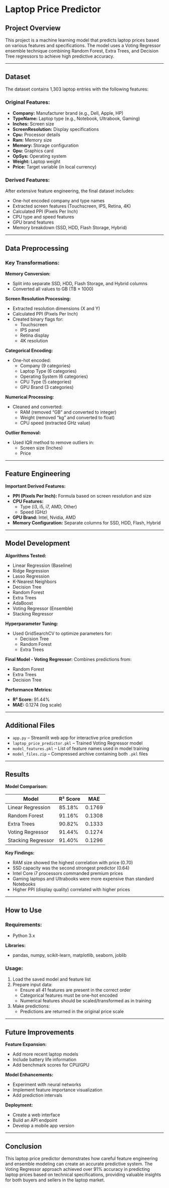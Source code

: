 # Laptop Price Predictor

## Project Overview
This project is a machine learning model that predicts laptop prices based on various features and specifications. The model uses a Voting Regressor ensemble technique combining Random Forest, Extra Trees, and Decision Tree regressors to achieve high predictive accuracy.

---

## Dataset
The dataset contains 1,303 laptop entries with the following features:

### Original Features:
- **Company:** Manufacturer brand (e.g., Dell, Apple, HP)  
- **TypeName:** Laptop type (e.g., Notebook, Ultrabook, Gaming)  
- **Inches:** Screen size  
- **ScreenResolution:** Display specifications  
- **Cpu:** Processor details  
- **Ram:** Memory size  
- **Memory:** Storage configuration  
- **Gpu:** Graphics card  
- **OpSys:** Operating system  
- **Weight:** Laptop weight  
- **Price:** Target variable (in local currency)  

### Derived Features:
After extensive feature engineering, the final dataset includes:
- One-hot encoded company and type names  
- Extracted screen features (Touchscreen, IPS, Retina, 4K)  
- Calculated PPI (Pixels Per Inch)  
- CPU type and speed features  
- GPU brand features  
- Memory breakdown (SSD, HDD, Flash Storage, Hybrid)  

---

## Data Preprocessing

### Key Transformations:
**Memory Conversion:**
- Split into separate SSD, HDD, Flash Storage, and Hybrid columns  
- Converted all values to GB (TB × 1000)  

**Screen Resolution Processing:**
- Extracted resolution dimensions (X and Y)  
- Calculated PPI (Pixels Per Inch)  
- Created binary flags for:
  - Touchscreen  
  - IPS panel  
  - Retina display  
  - 4K resolution  

**Categorical Encoding:**
- One-hot encoded:
  - Company (9 categories)  
  - Laptop Type (6 categories)  
  - Operating System (6 categories)  
  - CPU Type (5 categories)  
  - GPU Brand (3 categories)  

**Numerical Processing:**
- Cleaned and converted:
  - RAM (removed “GB” and converted to integer)  
  - Weight (removed “kg” and converted to float)  
  - CPU speed (extracted GHz value)  

**Outlier Removal:**
- Used IQR method to remove outliers in:
  - Screen size (Inches)  
  - Price  

---

## Feature Engineering

**Important Derived Features:**
- **PPI (Pixels Per Inch):** Formula based on screen resolution and size  
- **CPU Features:**  
  - Type (i3, i5, i7, AMD, Other)  
  - Speed (GHz)  
- **GPU Brand:** Intel, Nvidia, AMD  
- **Memory Configuration:** Separate columns for SSD, HDD, Flash, Hybrid  

---

## Model Development

**Algorithms Tested:**
- Linear Regression (Baseline)  
- Ridge Regression  
- Lasso Regression  
- K-Nearest Neighbors  
- Decision Tree  
- Random Forest  
- Extra Trees  
- AdaBoost  
- Voting Regressor (Ensemble)  
- Stacking Regressor  

**Hyperparameter Tuning:**
- Used GridSearchCV to optimize parameters for:
  - Decision Tree  
  - Random Forest  
  - Extra Trees  

**Final Model - Voting Regressor:**
Combines predictions from:
- Random Forest  
- Extra Trees  
- Decision Tree  

**Performance Metrics:**
- **R² Score:** 91.44%  
- **MAE:** 0.1274 (log scale)  

---

## Additional Files

- `app.py` – Streamlit web app for interactive price prediction  
- `laptop_price_predictor.pkl` – Trained Voting Regressor model  
- `model_features.pkl` – List of feature names used in model training  
- `model_files.zip` – Compressed archive containing both `.pkl` files 

---

## Results

**Model Comparison:**

| Model              | R² Score | MAE     |
|--------------------|----------|---------|
| Linear Regression  | 85.18%   | 0.1769  |
| Random Forest      | 91.16%   | 0.1308  |
| Extra Trees        | 90.82%   | 0.1333  |
| Voting Regressor   | 91.44%   | 0.1274  |
| Stacking Regressor | 91.40%   | 0.1296  |

**Key Findings:**
- RAM size showed the highest correlation with price (0.70)  
- SSD capacity was the second strongest predictor (0.64)  
- Intel Core i7 processors commanded premium prices  
- Gaming laptops and Ultrabooks were more expensive than standard Notebooks  
- Higher PPI (display quality) correlated with higher prices  

---

## How to Use

### Requirements:
- Python 3.x  

**Libraries:**
- pandas, numpy, scikit-learn, matplotlib, seaborn, joblib  

### Usage:
1. Load the saved model and feature list  
2. Prepare input data:  
   - Ensure all 41 features are present in the correct order  
   - Categorical features must be one-hot encoded  
   - Numerical features should be scaled/transformed as in training  
3. Make predictions:  
   - Predictions are returned in the original price scale  

---

## Future Improvements

**Feature Expansion:**
- Add more recent laptop models  
- Include battery life information  
- Add benchmark scores for CPU/GPU  

**Model Enhancements:**
- Experiment with neural networks  
- Implement feature importance visualization  
- Add prediction intervals  

**Deployment:**
- Create a web interface  
- Build an API endpoint  
- Develop a mobile app version  

---

## Conclusion
This laptop price predictor demonstrates how careful feature engineering and ensemble modeling can create an accurate predictive system. The Voting Regressor approach achieved over 91% accuracy in predicting laptop prices based on technical specifications, providing valuable insights for both buyers and sellers in the laptop market.
